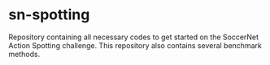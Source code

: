 # sn-spotting
Repository containing all necessary codes to get started on the SoccerNet Action Spotting challenge. This repository also contains several benchmark methods.
